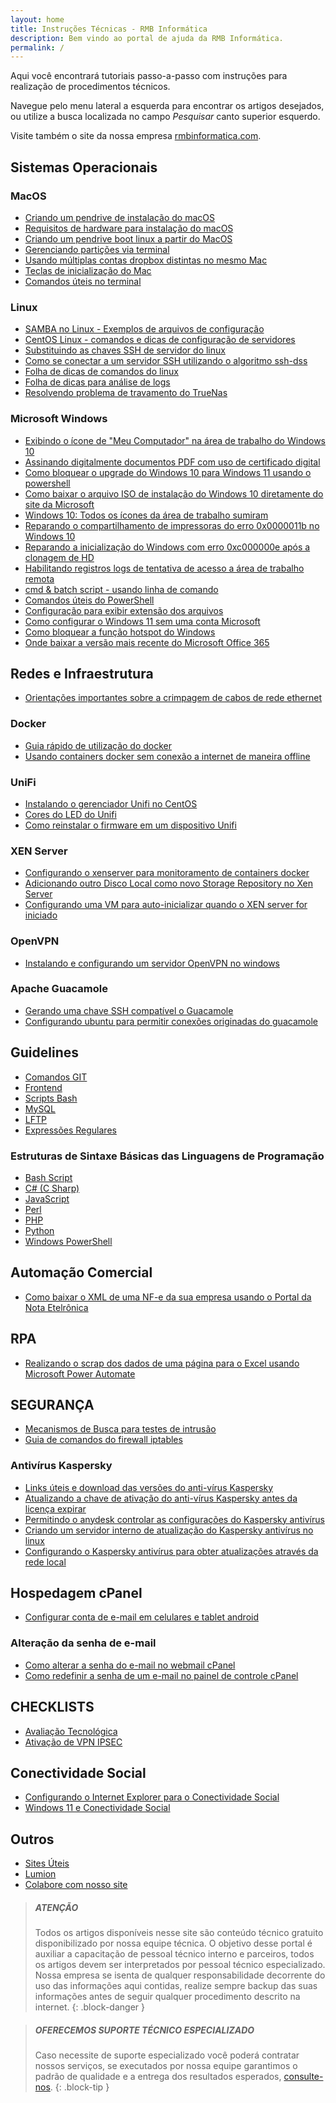 ```yaml
---
layout: home
title: Instruções Técnicas - RMB Informática
description: Bem vindo ao portal de ajuda da RMB Informática.
permalink: /
---
```


Aqui você encontrará tutoriais passo-a-passo com instruções para realização de procedimentos técnicos.

Navegue pelo menu lateral a esquerda para encontrar os artigos desejados, ou utilize a busca localizada no campo *Pesquisar* canto superior esquerdo.

Visite também o site da nossa empresa [rmbinformatica.com](http://www.rmbinformatica.com).

## Sistemas Operacionais

### MacOS

* [Criando um pendrive de instalação do macOS](sistemas-operacionais/macos/criando-um-pendrive-de-instalacao-do-macos)
* [Requisitos de hardware para instalação do macOS](sistemas-operacionais/macos/requisitos-de-hardware-para-instalacao-do-macos)
* [Criando um pendrive boot linux a partir do MacOS](sistemas-operacionais/macos/criando-um-pendrive-boot-linux-a-partir-do-macos)
* [Gerenciando partições via terminal](sistemas-operacionais/macos/gerenciando-particoes-via-terminal)
* [Usando múltiplas contas dropbox distintas no mesmo Mac](sistemas-operacionais/macos/usando-multiplas-contas-dropbox-distintas-no-mesmo-mac)
* [Teclas de inicialização do Mac](sistemas-operacionais/macos/teclas-de-inicializacao-do-mac)
* [Comandos úteis no terminal](sistemas-operacionais/macos)

### Linux

* [SAMBA no Linux - Exemplos de arquivos de configuração](sistemas-operacionais/linux/samba)
* [CentOS Linux - comandos e dicas de configuração de servidores](sistemas-operacionais/linux/centos-7)
* [Substituindo as chaves SSH de servidor do linux](sistemas-operacionais/linux/substituindo-as-chaves-ssh-de-servidor-do-linux)
* [Como se conectar a um servidor SSH utilizando o algoritmo ssh-dss](sistemas-operacionais/linux/como-se-conectar-a-um-servidor-ssh-utilizando-o-algoritmo-ssh-dss)
* [Folha de dicas de comandos do linux](sistemas-operacionais/linux/comandos-linux-cheat-sheet)
* [Folha de dicas para análise de logs](sistemas-operacionais/linux/log-parsing-cheat-sheet)
* [Resolvendo problema de travamento do TrueNas](sistemas-operacionais/linux/resolvendo-problema-travamento-truenas-impi0-using-ksc-interface)

### Microsoft Windows

* [Exibindo o ícone de "Meu Computador" na área de trabalho do Windows 10](sistemas-operacionais/microsoft-windows/exibindo-o-icone-de-meu-computador-na-area-de-trabalho-do-windows-10)
* [Assinando digitalmente documentos PDF com uso de certificado digital](sistemas-operacionais/microsoft-windows/assinando-digitalmente-documentos-pdf-com-uso-de-certificado-digital)
* [Como bloquear o upgrade do Windows 10 para Windows 11 usando o powershell](sistemas-operacionais/microsoft-windows/bloquear-upgrade-windows-10-para-windows-11)
* [Como baixar o arquivo ISO de instalação do Windows 10 diretamente do site da Microsoft](sistemas-operacionais/microsoft-windows/como-baixar-o-arquivo-iso-de-instalacao-do-windows-10-diretamente-do-site-da-microsoft)
* [Windows 10: Todos os ícones da área de trabalho sumiram](sistemas-operacionais/microsoft-windows/windows-10-todos-os-icones-da-area-de-trabalho-sumiram)
* [Reparando o compartilhamento de impressoras do erro 0x0000011b no Windows 10](sistemas-operacionais/microsoft-windows/reparando-o-compartilhamento-de-impressoras-do-windows-10)
* [Reparando a inicialização do Windows com erro 0xc000000e após a clonagem de HD](sistemas-operacionais/microsoft-windows/0xc000000e-reparando-a-inicializacao-do-windows-apos-a-clonagem-de-hd)
* [Habilitando registros logs de tentativa de acesso a área de trabalho remota](sistemas-operacionais/microsoft-windows/habilitando-registros-logs-de-tentativa-de-acesso-a-area-de-trabalho-remota)
* [cmd & batch script - usando linha de comando](sistemas-operacionais/microsoft-windows/cmd)
* [Comandos úteis do PowerShell](sistemas-operacionais/microsoft-windows/comandos-uteis-do-powershell)
* [Configuração para exibir extensão dos arquivos](sistemas-operacionais/microsoft-windows/configuracao-para-exibir-extensao-dos-arquivos)
* [Como configurar o Windows 11 sem uma conta Microsoft](sistemas-operacionais/microsoft-windows/como-configurar-o-windows-11-sem-uma-conta-microsoft)
* [Como bloquear a função hotspot do Windows](sistemas-operacionais/microsoft-windows/bloquear-hotspot-windows-via-powershell)
* [Onde baixar a versão mais recente do Microsoft Office 365](sistemas-operacionais/microsoft-windows/onde-baixar-a-versao-mais-recente-microsoft-office)

## Redes e Infraestrutura

* [Orientações importantes sobre a crimpagem de cabos de rede ethernet](redes-e-infraestrutura/orientacoes-importantes-sobre-a-crimpagem-de-cabos-de-rede-ethernet)

### Docker

* [Guia rápido de utilização do docker](redes-e-infraestrutura/docker/guia-rapido-docker)
* [Usando containers docker sem conexão a internet de maneira offline](redes-e-infraestrutura/docker/usando-containers-docker-sem-internet-offline)

### UniFi

* [Instalando o gerenciador Unifi no CentOS](redes-e-infraestrutura/unifi/instalando-o-gerenciador-unifi-no-centos)
* [Cores do LED do Unifi](redes-e-infraestrutura/unifi/cores-do-led-do-unifi)
* [Como reinstalar o firmware em um dispositivo Unifi](redes-e-infraestrutura/unifi/como-reinstalar-o-firmware-em-um-dispositivo-unifi)

### XEN Server

* [Configurando o xenserver para monitoramento de containers docker](redes-e-infraestrutura/xen-server/configurando-o-xenserver-para-monitoramento-de-containers-docker)
* [Adicionando outro Disco Local como novo Storage Repository no Xen Server](redes-e-infraestrutura/xen-server/adicionando-outro-disco-local-como-novo-storage-repository-no-xen-server)
* [Configurando uma VM para auto-inicializar quando o XEN server for iniciado](redes-e-infraestrutura/xen-server/configurando-uma-vm-para-auto-inicializar-quando-o-xen-server-for-iniciado)

### OpenVPN

* [Instalando e configurando um servidor OpenVPN no windows](redes-e-infraestrutura/openvpn/instalando-e-configurando-um-servidor-openvpn-no-windows)

### Apache Guacamole

* [Gerando uma chave SSH compatível o Guacamole](redes-e-infraestrutura/apache-guacamole/gerando-uma-chave-ssh-compativel-o-guacamole)
* [Configurando ubuntu para permitir conexões originadas do guacamole](redes-e-infraestrutura/apache-guacamole/configurando-ubuntu-para-permitir-conexoes-originadas-do-guacamole)

## Guidelines

* [Comandos GIT](guidelines/git)
* [Frontend](guidelines/frontend)
* [Scripts Bash](guidelines/scripts-bash)
* [MySQL](guidelines/mysql)
* [LFTP](guidelines/lftp)
* [Expressões Regulares](guidelines/regex)

### Estruturas de Sintaxe Básicas das Linguagens de Programação

* [Bash Script](guidelines/sintaxe-programacao/bash)
* [C# (C Sharp)](guidelines/sintaxe-programacao/csharp)
* [JavaScript](guidelines/sintaxe-programacao/javascript)
* [Perl](guidelines/sintaxe-programacao/perl)
* [PHP](guidelines/sintaxe-programacao/php)
* [Python](guidelines/sintaxe-programacao/python)
* [Windows PowerShell](guidelines/sintaxe-programacao/powershell)

## Automação Comercial

* [Como baixar o XML de uma NF-e da sua empresa usando o Portal da Nota Etelrônica](automacao-comercial/como-baixar-o-xml-de-uma-nfe-usando-o-portal-nota-fiscal-eletronica)

## RPA

* [Realizando o scrap dos dados de uma página para o Excel usando Microsoft Power Automate](rpa/realizando-o-scrap-dos-dados-de-uma-pagina-para-o-excel-usando-microsoft-power-automate)

## SEGURANÇA

* [Mecanismos de Busca para testes de intrusão](seguranca/mecanismos-busca-testes-intrusao-invasao-pentest)
* [Guia de comandos do firewall iptables](seguranca/firewall-iptables)

### Antivírus Kaspersky

* [Links úteis e download das versões do anti-vírus Kaspersky](seguranca/antivirus-kaspersky)
* [Atualizando a chave de ativação do anti-vírus Kaspersky antes da licença expirar](seguranca/antivirus-kaspersky/atualizando-a-chave-de-ativacao-do-anti-virus-kaspersky-antes-da-licenca-expirar)
* [Permitindo o anydesk controlar as configurações do Kaspersky antivírus](seguranca/antivirus-kaspersky/permitindo-o-anydesk-controlar-as-configuracoes-do-kaspersky-antivirus)
* [Criando um servidor interno de atualização do Kaspersky antivírus no linux](seguranca/antivirus-kaspersky/criando-um-servidor-interno-de-atualizacao-do-kaspersky-antivirus-no-linux)
* [Configurando o Kaspersky antivírus para obter atualizações através da rede local](seguranca/antivirus-kaspersky/configurando-o-kaspersky-antivirus-para-obter-atualizacoes-atraves-da-rede-local)

## Hospedagem cPanel

* [Configurar conta de e-mail em celulares e tablet android](hospedagem-cpanel/configurar-conta-de-e-mail-em-celulares-e-tablet-android)

### Alteração da senha de e-mail

* [Como alterar a senha do e-mail no webmail cPanel](hospedagem-cpanel/alteracao-da-senha-de-e-mail/como-alterar-a-senha-do-e-mail-no-webmail-cpanel)
* [Como redefinir a senha de um e-mail no painel de controle cPanel](hospedagem-cpanel/alteracao-da-senha-de-e-mail/como-redefinir-a-senha-de-um-e-mail-no-painel-de-controle-cpanel)

## CHECKLISTS

* [Avaliação Tecnológica](checklists/avaliacao-tecnologica)
* [Ativação de VPN IPSEC](checklists/ativacao-vpn-ipsec)

## Conectividade Social

* [Configurando o Internet Explorer para o Conectividade Social](outros/conectividade-social)
* [Windows 11 e Conectividade Social](outros/conectividade-social/windows-11-e-conectividade-social)

## Outros

* [Sites Úteis](sites-uteis)
* [Lumion](outros/lumion)
* [Colabore com nosso site](colabore-com-nosso-site)

> ##### ATENÇÃO
>
> Todos os artigos disponíveis nesse site são conteúdo técnico gratuito disponibilizado por nossa equipe técnica. O objetivo desse portal é auxiliar a capacitação de pessoal técnico interno e parceiros, todos os artigos devem ser interpretados por pessoal técnico especializado. Nossa empresa se isenta de qualquer responsabilidade decorrente do uso das informações aqui contidas, realize sempre backup das suas informações antes de seguir qualquer procedimento descrito na internet.
{: .block-danger }

> ##### OFERECEMOS SUPORTE TÉCNICO ESPECIALIZADO
>
>Caso necessite de suporte especializado você poderá contratar nossos serviços, se executados por nossa equipe garantimos o padrão de qualidade e a entrega dos resultados esperados, [consulte-nos](https://rmbinformatica.com/contato.html).
{: .block-tip }
